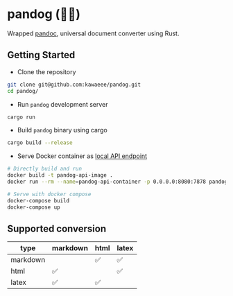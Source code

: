 # pandog (🐼🐶)

Wrapped [pandoc](https://pandoc.org), universal document converter using Rust.

## Getting Started

* Clone the repository
```bash
git clone git@github.com:kawaeee/pandog.git
cd pandog/
```

* Run `pandog` development server
```bash
cargo run
```

* Build `pandog` binary using cargo
```bash
cargo build --release
```

* Serve Docker container as [local API endpoint](http://localhost:8080/convert)
```bash
# Directly build and run
docker build -t pandog-api-image .
docker run --rm --name=pandog-api-container -p 0.0.0.0:8080:7878 pandog-api-image

# Serve with docker compose
docker-compose build
docker-compose up
```

## Supported conversion
| type | markdown | html | latex |
|---|---|---|---|
| markdown |  | ✅ | ✅ |
| html | ✅ |  | ✅ |
| latex | ✅ | ✅ |  |